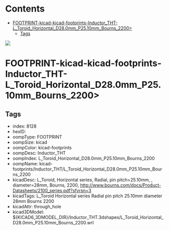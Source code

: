 



Contents
========

* [FOOTPRINT-kicad-kicad-footprints-Inductor_THT-L_Toroid_Horizontal_D28.0mm_P25.10mm_Bourns_2200>](#footprint-kicad-kicad-footprints-inductor_tht-l_toroid_horizontal_d280mm_p2510mm_bourns_2200)
	* [Tags](#tags)
  
![][im]
# FOOTPRINT-kicad-kicad-footprints-Inductor_THT-L_Toroid_Horizontal_D28.0mm_P25.10mm_Bourns_2200>

## Tags

- index: 8128
- hexID: 
- oompType: FOOTPRINT
- oompSize: kicad
- oompColor: kicad-footprints
- oompDesc: Inductor_THT
- oompIndex: L_Toroid_Horizontal_D28.0mm_P25.10mm_Bourns_2200
- oompName: kicad-footprints/Inductor_THT/L_Toroid_Horizontal_D28.0mm_P25.10mm_Bourns_2200
- kicadDesc: L_Toroid, Horizontal series, Radial, pin pitch=25.10mm, , diameter=28mm, Bourns, 2200, http://www.bourns.com/docs/Product-Datasheets/2100_series.pdf?sfvrsn=3
- kicadTags: L_Toroid Horizontal series Radial pin pitch 25.10mm  diameter 28mm Bourns 2200
- kicadAttr: through_hole
- kicad3DModel: ${KICAD6_3DMODEL_DIR}/Inductor_THT.3dshapes/L_Toroid_Horizontal_D28.0mm_P25.10mm_Bourns_2200.wrl



[im]: image.png
